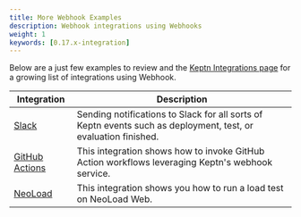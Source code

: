 ```yaml
---
title: More Webhook Examples
description: Webhook integrations using Webhooks
weight: 1
keywords: [0.17.x-integration]
---
```


Below are a just few examples to review and the [Keptn Integrations page](../../../../integrations/) for a growing list of integrations using Webhook.

| Integration  | Description                                           |
|---------------- |-----------------------------------------------------  |
| [Slack](https://artifacthub.io/packages/keptn/keptn-integrations/slack)  | Sending notifications to Slack for all sorts of Keptn events such as deployment, test, or evaluation finished. |
| [GitHub Actions](https://artifacthub.io/packages/keptn/keptn-integrations/githubaction)  | This integration shows how to invoke GitHub Action workflows leveraging Keptn's webhook service.  |
| [NeoLoad](https://artifacthub.io/packages/keptn/keptn-integrations/neoload)  | This integration shows you how to run a load test on NeoLoad Web. |